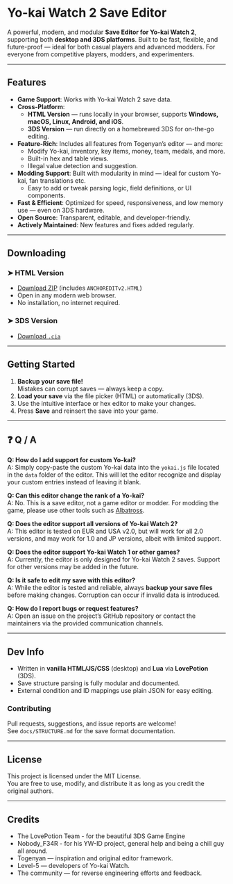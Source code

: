 # Yo-kai Watch 2 Save Editor

A powerful, modern, and modular **Save Editor for Yo-kai Watch 2**, supporting both **desktop and 3DS platforms**. Built to be fast, flexible, and future-proof — ideal for both casual players and advanced modders. For everyone from competitive players, modders, and experimenters.

---

## Features

- **Game Support**: Works with Yo-kai Watch 2 save data.
-  **Cross-Platform**:  
   - **HTML Version** — runs locally in your browser, supports **Windows, macOS, Linux, Android, and iOS**.  
   - **3DS Version** — run directly on a homebrewed 3DS for on-the-go editing.
-  **Feature-Rich**: Includes all features from Togenyan’s editor — and more:
   - Modify Yo-kai, inventory, key items, money, team, medals, and more.
   - Built-in hex and table views.
   - Illegal value detection and suggestion.
-  **Modding Support**: Built with modularity in mind — ideal for custom Yo-kai, fan translations etc.
   - Easy to add or tweak parsing logic, field definitions, or UI components.
-  **Fast & Efficient**: Optimized for speed, responsiveness, and low memory use — even on 3DS hardware.
- **Open Source**: Transparent, editable, and developer-friendly.
- **Actively Maintained**: New features and fixes added regularly.

---

## Downloading

### ➤ HTML Version
- [Download ZIP](#) (includes `ANCHOREDITv2.HTML`)
- Open in any modern web browser.
- No installation, no internet required.

### ➤ 3DS Version
- [Download `.cia`](#)

---

## Getting Started

1. **Backup your save file!**  
   Mistakes can corrupt saves — always keep a copy.
2. **Load your save** via the file picker (HTML) or automatically (3DS).
3. Use the intuitive interface or hex editor to make your changes.
4. Press **Save** and reinsert the save into your game.

---

## ❓ Q / A

**Q: How do I add support for custom Yo-kai?**  
A: Simply copy-paste the custom Yo-kai data into the `yokai.js` file located in the `data` folder of the editor. This will let the editor recognize and display your custom entries instead of leaving it blank.

**Q: Can this editor change the rank of a Yo-kai?**  
A: No. This is a save editor, not a game editor or modder. For modding the game, please use other tools such as [Albatross](https://github.com/Tiniifan/Albatross).

**Q: Does the editor support all versions of Yo-kai Watch 2?**  
A: This editor is tested on EUR and USA v2.0, but will work for all 2.0 versions, and may work for 1.0 and JP versions, albeit with limited support.

**Q: Does the editor support Yo-kai Watch 1 or other games?**  
A: Currently, the editor is only designed for Yo-kai Watch 2 saves. Support for other versions may be added in the future.

**Q: Is it safe to edit my save with this editor?**  
A: While the editor is tested and reliable, always **backup your save files** before making changes. Corruption can occur if invalid data is introduced.

**Q: How do I report bugs or request features?**  
A: Open an issue on the project’s GitHub repository or contact the maintainers via the provided communication channels.

---

## Dev Info

- Written in **vanilla HTML/JS/CSS** (desktop) and **Lua** via **LovePotion** (3DS).
- Save structure parsing is fully modular and documented.
- External condition and ID mappings use plain JSON for easy editing.

### Contributing
Pull requests, suggestions, and issue reports are welcome!  
See `docs/STRUCTURE.md` for the save format documentation.

---

## License

This project is licensed under the MIT License.  
You are free to use, modify, and distribute it as long as you credit the original authors.

---

## Credits

- The LovePotion Team - for the beautiful 3DS Game Engine
- Nobody_F34R - for his YW-ID project, general help and being a chill guy all around.
- Togenyan — inspiration and original editor framework.
- Level-5 — developers of Yo-kai Watch.
- The community — for reverse engineering efforts and feedback.

